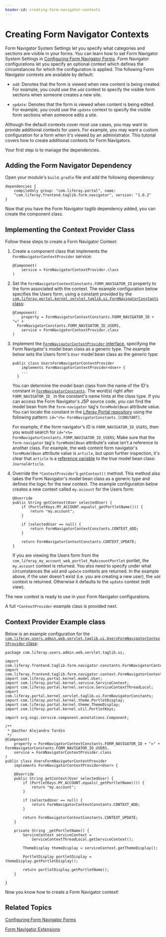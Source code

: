 ```yaml
---
header-id: creating-form-navigator-contexts
---
```


# Creating Form Navigator Contexts

Form Navigator System Settings let you specify what categories and sections are 
visible in your forms. You can learn how to set Form Navigator 
System Settings in [Configuring Form Navigator Forms](/docs/7-0/user/-/knowledge_base/u/configuring-form-navigator-forms). 
Form Navigator configurations let you specify an optional context 
which defines the circumstances for which the configuration is applied. The
following Form Navigator contexts are available by default:

- `add`: Denotes that the form is viewed when new content is being created. 
  For example, you could use the `add` context to specify the visible form
  sections when someone creates a new site.

- `update`: Denotes that the form is viewed when content is being edited. 
  For example, you could use the `update` context to specify the visible form
  sections when someone edits a site.

Although the default contexts cover most use cases, you may want to provide 
additional contexts for users. For example, you may want a custom configuration
for a form when it's viewed by an administrator. This tutorial covers how to
create additional contexts for Form Navigators. 

Your first step is to manage the dependencies.

## Adding the Form Navigator Dependency

Open your module's `build.gradle` file and add the following dependency:

    dependencies {
        compileOnly group: "com.liferay.portal", name: 
        "com.liferay.frontend.taglib.form.navigator", version: "1.0.2"
    }

Now that you have the Form Navigator taglib dependency added, you can create the 
component class. 

## Implementing the Context Provider Class

Follow these steps to create a Form Navigator Context:

1.  Create a component class that implements the `FormNavigatorContextProvider` 
    service: 
    
        @Component(
        	service = FormNavigatorContextProvider.class
        )

2.  Set the `FormNavigatorContextConstants.FORM_NAVIGATOR_ID` property to the 
    form associated with the context. The example configuration below 
    specifies the Users form, using a constant provided by the 
    [`com.liferay.portal.kernel.servlet.taglib.ui.FormNavigatorConstants` class](@platform-ref@/7.0-latest/javadocs/portal-kernel/com/liferay/portal/kernel/servlet/taglib/ui/FormNavigatorConstants.html):

        @Component(
        	property = FormNavigatorContextConstants.FORM_NAVIGATOR_ID + "=" + 
          FormNavigatorConstants.FORM_NAVIGATOR_ID_USERS,
        	service = FormNavigatorContextProvider.class
        )
 
3.  Implement the [`FormNavigatorContextProvider` interface](https://github.com/liferay/liferay-portal/blob/7.0.x/modules/apps/foundation/frontend-taglib/frontend-taglib-form-navigator/src/main/java/com/liferay/frontend/taglib/form/navigator/context/FormNavigatorContextProvider.java), 
    specifying the Form Navigator's model bean class as a generic type. The 
    example below sets the Users form's `User` model bean class as the generic 
    type:

        public class UsersFormNavigatorContextProvider
        	implements FormNavigatorContextProvider<User> {
            ...
          }

    You can determine the model bean class from the name of the ID's constant in
    [`FormNavigatorConstants`](@platform-ref@/7.0-latest/javadocs/portal-kernel/com/liferay/portal/kernel/servlet/taglib/ui/FormNavigatorConstants.html).
    The word(s) right after `FORM_NAVIGATOR_ID_` in the constant's name hints at
    the class type. If you can access the Form Navigator's JSP source code, you
    can find the model bean from the `form-navigator` tag's `formModelBean`
    attribute value. You can locate the constant in the 
    [Liferay Portal repository](https://github.com/liferay/liferay-portal)
    using the following pattern: `id="<%= FormNavigatorConstants.[CONSTANT]`.

    For example, if the form navigator's ID is `FORM_NAVIGATOR_ID_USERS`, then
    you would search for `id="<%=
    FormNavigatorConstants.FORM_NAVIGATOR_ID_USERS`; Make sure that the
    `form-navigator` tag's `formModelBean` attribute's value isn't a reference
    to another class. For example, the web content form navigator's
    `formModelBean` attribute value is `article`, but upon further inspection,
    it's clear that `article` is a 
    [reference variable](https://github.com/liferay/liferay-portal/blob/7.0.x/modules/apps/web-experience/journal/journal-web/src/main/resources/META-INF/resources/edit_article.jsp#L29) 
    to the true model bean class: `JournalArticle`. 

4.  Override the `*ContextProvider`'s `getContext()` method. This method also
    takes the Form Navigator's model bean class as a generic type and defines
    the logic for the new context. The example configuration below creates a new
    context called `my.account` for the Users form:
    
        @Override
        public String getContext(User selectedUser) {
        	if (PortletKeys.MY_ACCOUNT.equals(_getPortletName())) {
        		return "my.account";
        	}

        	if (selectedUser == null) {
        		return FormNavigatorContextConstants.CONTEXT_ADD;
        	}

        	return FormNavigatorContextConstants.CONTEXT_UPDATE;
        }
 
    If you are viewing the Users form from the 
    `com_liferay_my_account_web_portlet_MyAccountPortlet` portlet, the 
    `my.account` context is returned. You also need to specify under what 
    circumstances the `add` and `update` contexts are returned. In the example
    above, if the user doesn't exist (i.e. you are creating a new user), the
    `add` context is returned. Otherwise it defaults to the `update` context
    (edit view).

The new context is ready to use in your Form Navigator configurations.
 
A full `*ContextProvider` example class is provided next.

## Context Provider Example class

Below is an example configuration for the 
[`com.liferay.users.admin.web.servlet.taglib.ui.UsersFormNavigatorContextProvider` class](https://github.com/liferay/liferay-portal/blob/7.0.x/modules/apps/foundation/users-admin/users-admin-web/src/main/java/com/liferay/users/admin/web/servlet/taglib/ui/UsersFormNavigatorContextProvider.java):

    package com.liferay.users.admin.web.servlet.taglib.ui;

    import com.liferay.frontend.taglib.form.navigator.constants.FormNavigatorContextConstants;
    import com.liferay.frontend.taglib.form.navigator.context.FormNavigatorContextProvider;
    import com.liferay.portal.kernel.model.User;
    import com.liferay.portal.kernel.service.ServiceContext;
    import com.liferay.portal.kernel.service.ServiceContextThreadLocal;
    import com.liferay.portal.kernel.servlet.taglib.ui.FormNavigatorConstants;
    import com.liferay.portal.kernel.theme.PortletDisplay;
    import com.liferay.portal.kernel.theme.ThemeDisplay;
    import com.liferay.portal.kernel.util.PortletKeys;

    import org.osgi.service.component.annotations.Component;

    /**
     * @author Alejandro Tardín
     */
    @Component(
    	property = FormNavigatorContextConstants.FORM_NAVIGATOR_ID + "=" + FormNavigatorConstants.FORM_NAVIGATOR_ID_USERS,
    	service = FormNavigatorContextProvider.class
    )
    public class UsersFormNavigatorContextProvider
    	implements FormNavigatorContextProvider<User> {

    	@Override
    	public String getContext(User selectedUser) {
    		if (PortletKeys.MY_ACCOUNT.equals(_getPortletName())) {
    			return "my.account";
    		}

    		if (selectedUser == null) {
    			return FormNavigatorContextConstants.CONTEXT_ADD;
    		}

    		return FormNavigatorContextConstants.CONTEXT_UPDATE;
    	}

    	private String _getPortletName() {
    		ServiceContext serviceContext =
    			ServiceContextThreadLocal.getServiceContext();

    		ThemeDisplay themeDisplay = serviceContext.getThemeDisplay();

    		PortletDisplay portletDisplay = themeDisplay.getPortletDisplay();

    		return portletDisplay.getPortletName();
    	}

    }
    
Now you know how to create a Form Navigator context!

## Related Topics

[Configuring Form Navigator Forms](/docs/7-0/user/-/knowledge_base/u/configuring-form-navigator-forms)

[Form Navigator Extensions](/docs/7-0/tutorials/-/knowledge_base/t/form-navigator)
